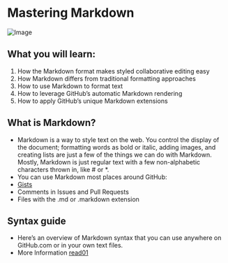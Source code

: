 # Mastering Markdown
![Image](https://res.cloudinary.com/practicaldev/image/fetch/s--w_gvN9J_--/c_imagga_scale,f_auto,fl_progressive,h_900,q_auto,w_1600/https://dev-to-uploads.s3.amazonaws.com/i/fjwfsv8up82pfnexx67o.png)
## What you will learn:
1. How the Markdown format makes styled collaborative editing easy
2. How Markdown differs from traditional formatting approaches
3. How to use Markdown to format text
4. How to leverage GitHub’s automatic Markdown rendering
5. How to apply GitHub’s unique Markdown extensions
## What is Markdown? 
* Markdown is a way to style text on the web. You control the display of the document; formatting words as bold or italic, adding images, and creating lists are just a few of the things we can do with Markdown. Mostly, Markdown is just regular text with a few non-alphabetic characters thrown in, like # or *.
* You can use Markdown most places around GitHub:
* [Gists](https://gist.github.com/)
* Comments in Issues and Pull Requests
* Files with the .md or .markdown extension
## Syntax guide 
* Here’s an overview of Markdown syntax that you can use anywhere on GitHub.com or in your own text files.
* More Information
[read01](Read01.md)

